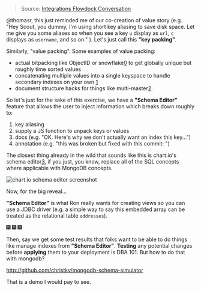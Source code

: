 > Source: [Integrations Flowdock Conversation](https://www.flowdock.com/app/10gen/integrations/threads/FM5IQ0IYllwXeuTSHiXz44hLFft)

@thomasr, this just reminded me of our co-creation of value story (e.g. "Hey Scout, you dummy, I'm using short key aliasing to save disk space.  Let me give you some aliases so when you see a key `u` display as `url`, `c` displays as `username`, and so on." ).  Let's just call this **"key packing"**.

Similarly, "value packing". Some examples of value packing:

- actual bitpacking like ObjectID or snowflake[0] to get globally unique but roughly time sorted values
- concatenating multiple values into a single keyspace to handle secondary indexes on your own [1]
- document structure hacks for things like multi-master[2].

So let's just for the sake of this exercise, we have a **"Schema Editor"** feature that allows the user to inject information which breaks down roughly to:

1. key aliasing
2. supply a JS function to unpack keys or values
3. docs (e.g. "OK. Here's why we don't actually want an index this key...")
4. annotation (e.g. "this was broken but fixed with this commit: <github commit url>")

The closest thing already in the wild that sounds like this is chart.io's schema editor[3], if you just, you know, replace all of the SQL concepts where applicable with MongoDB concepts.

![chart.io schema editor screenshot](http://static1.squarespace.com/static/52b5eb00e4b0ca7bf17667b6/t/54616f03e4b09fab6f882b9e/1415671559024/?format=1500w)

Now, for the big reveal...

**"Schema Editor"** is what Ron really wants for creating views so you can use a JDBC driver (e.g. a simple way to say this embedded array can be treated as the relational table `addresses`).

:fireworks: :fireworks: :fireworks:

Then, say we get some test results that folks want to be able to do things like manage indexes from **"Schema Editor"**.  __Testing__ any potential changes before __applying__ them to your deployment is DBA 101.  But how to do that with mongodb?

http://github.com/christkv/mongodb-schema-simulator

That is a demo I would pay to see.

[0]: https://blog.twitter.com/2010/announcing-snowflake
[1]: https://speakerdeck.com/__lucas/mongodb-plus-ex-dot-fm-at-mongopgh-2012
[2]: https://github.com/henrikingo/mongo-write-availability/
[3]: http://support.chartio.com/docs/data-sources/#schema
